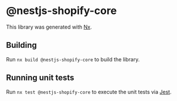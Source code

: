 # @nestjs-shopify-core

This library was generated with [Nx](https://nx.dev).

## Building

Run `nx build @nestjs-shopify-core` to build the library.

## Running unit tests

Run `nx test @nestjs-shopify-core` to execute the unit tests via [Jest](https://jestjs.io).

